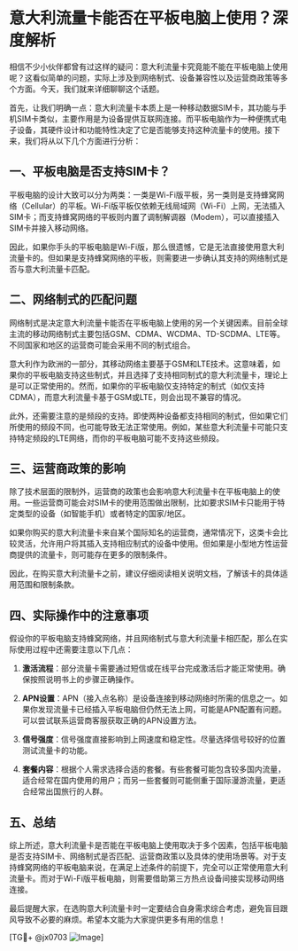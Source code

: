 # 意大利流量卡能否在平板电脑上使用？深度解析

相信不少小伙伴都曾有过这样的疑问：意大利流量卡究竟能不能在平板电脑上使用呢？这看似简单的问题，实际上涉及到网络制式、设备兼容性以及运营商政策等多个方面。今天，我们就来详细聊聊这个话题。

首先，让我们明确一点：意大利流量卡本质上是一种移动数据SIM卡，其功能与手机SIM卡类似，主要作用是为设备提供互联网连接。而平板电脑作为一种便携式电子设备，其硬件设计和功能特性决定了它是否能够支持这种流量卡的使用。接下来，我们将从以下几个方面进行分析：

## 一、平板电脑是否支持SIM卡？

平板电脑的设计大致可以分为两类：一类是Wi-Fi版平板，另一类则是支持蜂窝网络（Cellular）的平板。Wi-Fi版平板仅依赖无线局域网（Wi-Fi）上网，无法插入SIM卡；而支持蜂窝网络的平板则内置了调制解调器（Modem），可以直接插入SIM卡并接入移动网络。

因此，如果你手头的平板电脑是Wi-Fi版，那么很遗憾，它是无法直接使用意大利流量卡的。但如果是支持蜂窝网络的平板，则需要进一步确认其支持的网络制式是否与意大利流量卡匹配。

## 二、网络制式的匹配问题

网络制式是决定意大利流量卡能否在平板电脑上使用的另一个关键因素。目前全球主流的移动网络制式主要包括GSM、CDMA、WCDMA、TD-SCDMA、LTE等。不同国家和地区的运营商可能会采用不同的制式组合。

意大利作为欧洲的一部分，其移动网络主要基于GSM和LTE技术。这意味着，如果你的平板电脑支持这些制式，并且选择了支持相同制式的意大利流量卡，理论上是可以正常使用的。然而，如果你的平板电脑仅支持特定的制式（如仅支持CDMA），而意大利流量卡基于GSM或LTE，则会出现不兼容的情况。

此外，还需要注意的是频段的支持。即使两种设备都支持相同的制式，但如果它们所使用的频段不同，也可能导致无法正常使用。例如，某些意大利流量卡可能只支持特定频段的LTE网络，而你的平板电脑可能不支持这些频段。

## 三、运营商政策的影响

除了技术层面的限制外，运营商的政策也会影响意大利流量卡在平板电脑上的使用。一些运营商可能会对SIM卡的使用范围做出限制，比如要求SIM卡只能用于特定类型的设备（如智能手机）或者特定的国家/地区。

如果你购买的意大利流量卡来自某个国际知名的运营商，通常情况下，这类卡会比较灵活，允许用户将其插入支持相应制式的设备中使用。但如果是小型地方性运营商提供的流量卡，则可能存在更多的限制条件。

因此，在购买意大利流量卡之前，建议仔细阅读相关说明文档，了解该卡的具体适用范围和限制条款。

## 四、实际操作中的注意事项

假设你的平板电脑支持蜂窝网络，并且网络制式与意大利流量卡相匹配，那么在实际使用过程中还需要注意以下几点：

1. **激活流程**：部分流量卡需要通过短信或在线平台完成激活后才能正常使用。确保按照说明书上的步骤正确操作。
   
2. **APN设置**：APN（接入点名称）是设备连接到移动网络时所需的信息之一。如果你发现流量卡已经插入平板电脑但仍然无法上网，可能是APN配置有问题。可以尝试联系运营商客服获取正确的APN设置方法。

3. **信号强度**：信号强度直接影响到上网速度和稳定性。尽量选择信号较好的位置测试流量卡的功能。

4. **套餐内容**：根据个人需求选择合适的套餐。有些套餐可能包含较多国内流量，适合经常在国内使用的用户；而另一些套餐则可能侧重于国际漫游流量，更适合经常出国旅行的人群。

## 五、总结

综上所述，意大利流量卡是否能在平板电脑上使用取决于多个因素，包括平板电脑是否支持SIM卡、网络制式是否匹配、运营商政策以及具体的使用场景等。对于支持蜂窝网络的平板电脑来说，在满足上述条件的前提下，完全可以正常使用意大利流量卡。而对于Wi-Fi版平板电脑，则需要借助第三方热点设备间接实现移动网络连接。

最后提醒大家，在选购意大利流量卡时一定要结合自身需求综合考虑，避免盲目跟风导致不必要的麻烦。希望本文能为大家提供更多有用的信息！

[TG💪+ @jx0703 ![Image](https://github.com/user-attachments/assets/dbca1d08-cadb-493c-b0ec-ad6f7a83f270)]